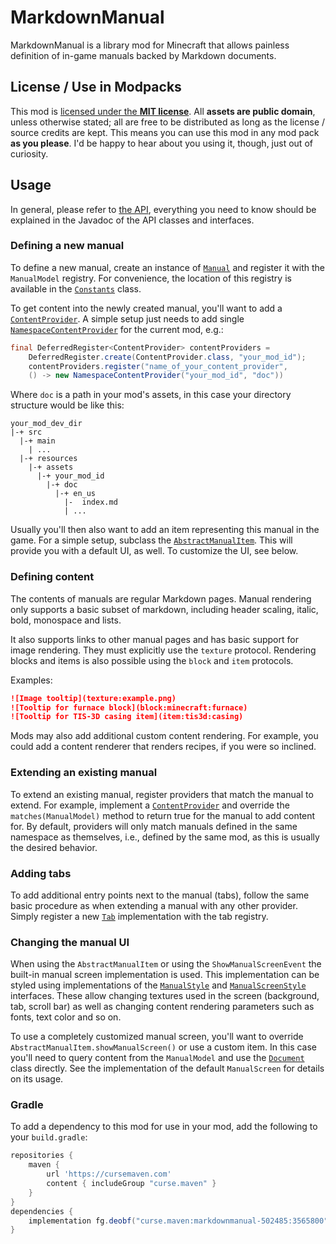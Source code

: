 # MarkdownManual

MarkdownManual is a library mod for Minecraft that allows painless definition of in-game manuals backed by Markdown
documents.

## License / Use in Modpacks

This mod is [licensed under the **MIT license**](LICENSE). All **assets are public domain**, unless otherwise stated;
all are free to be distributed as long as the license / source credits are kept. This means you can use this mod in any
mod pack **as you please**. I'd be happy to hear about you using it, though, just out of curiosity.

## Usage

In general, please refer to [the API](src/main/java/li/cil/manual/api), everything you need to know should be explained
in the Javadoc of the API classes and interfaces.

### Defining a new manual

To define a new manual, create an instance of [`Manual`](src/main/java/li/cil/manual/api/prefab/Manual.java) and
register it with the `ManualModel` registry. For convenience, the location of this registry is available in
the [`Constants`](src/main/java/li/cil/manual/api/util/Constants.java) class.

To get content into the newly created manual, you'll want to add
a [`ContentProvider`](src/main/java/li/cil/manual/api/provider/ContentProvider.java). A simple setup just needs to add
single [`NamespaceContentProvider`](src/main/java/li/cil/manual/api/prefab/provider/NamespaceContentProvider.java) for
the current mod, e.g.:

```java
final DeferredRegister<ContentProvider> contentProviders =
    DeferredRegister.create(ContentProvider.class, "your_mod_id");
    contentProviders.register("name_of_your_content_provider",
    () -> new NamespaceContentProvider("your_mod_id", "doc"))
```

Where `doc` is a path in your mod's assets, in this case your directory structure would be like this:

```text
your_mod_dev_dir
|-+ src
  |-+ main
    | ...
  |-+ resources
    |-+ assets
      |-+ your_mod_id
        |-+ doc
          |-+ en_us
            |-  index.md
            | ...
```

Usually you'll then also want to add an item representing this manual in the game. For a simple setup, subclass
the [`AbstractManualItem`](src/main/java/li/cil/manual/api/prefab/item/AbstractManualItem.java). This will provide you
with a default UI, as well. To customize the UI, see below.

### Defining content
The contents of manuals are regular Markdown pages. Manual rendering only supports a basic subset of markdown, including header scaling, italic, bold, monospace and lists.

It also supports links to other manual pages and has basic support for image rendering. They must explicitly use the `texture` protocol. Rendering blocks and items is also possible using the `block` and `item` protocols.

Examples:
```markdown
![Image tooltip](texture:example.png)
![Tooltip for furnace block](block:minecraft:furnace)
![Tooltip for TIS-3D casing item](item:tis3d:casing)
```

Mods may also add additional custom content rendering. For example, you could add a content renderer that renders recipes, if you were so inclined.

### Extending an existing manual

To extend an existing manual, register providers that match the manual to extend. For example, implement
a [`ContentProvider`](src/main/java/li/cil/manual/api/provider/ContentProvider.java) and override
the `matches(ManualModel)` method to return true for the manual to add content for. By default, providers will only
match manuals defined in the same namespace as themselves, i.e., defined by the same mod, as this is usually the desired
behavior.

### Adding tabs

To add additional entry points next to the manual (tabs), follow the same basic procedure as when extending a manual
with any other provider. Simply register a new [`Tab`](src/main/java/li/cil/manual/api/Tab.java) implementation with the
tab registry.

### Changing the manual UI

When using the `AbstractManualItem` or using the `ShowManualScreenEvent` the built-in manual screen implementation is
used. This implementation can be styled using implementations of
the [`ManualStyle`](src/main/java/li/cil/manual/api/ManualStyle.java)
and [`ManualScreenStyle`](src/main/java/li/cil/manual/api/ManualScreenStyle.java) interfaces. These allow changing
textures used in the screen (background, tab, scroll bar) as well as changing content rendering parameters such as
fonts, text color and so on.

To use a completely customized manual screen, you'll want to override `AbstractManualItem.showManualScreen()` or use a
custom item. In this case you'll need to query content from the `ManualModel` and use the [`Document`](src/main/java/li/cil/manual/client/document/Document.java)
class directly. See the implementation of the default `ManualScreen` for details on its usage.

### Gradle

To add a dependency to this mod for use in your mod, add the following to your `build.gradle`:

```groovy
repositories {
    maven {
        url 'https://cursemaven.com'
        content { includeGroup "curse.maven" }
    }
}
dependencies {
    implementation fg.deobf("curse.maven:markdownmanual-502485:3565800")
}
```
